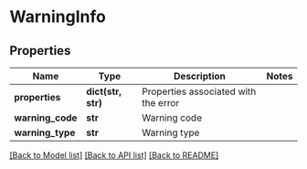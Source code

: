 # WarningInfo

## Properties
Name | Type | Description | Notes
------------ | ------------- | ------------- | -------------
**properties** | **dict(str, str)** | Properties associated with the error | 
**warning_code** | **str** | Warning code | 
**warning_type** | **str** | Warning type | 

[[Back to Model list]](../README.md#documentation-for-models) [[Back to API list]](../README.md#documentation-for-api-endpoints) [[Back to README]](../README.md)


